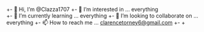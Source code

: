  +- 👋 Hi, I’m @Clazza1707
 +- 👀 I’m interested in ... everything  
+- 🌱 I’m currently learning ... everything 
+- 💞️ I’m looking to collaborate on ... everything
+- 📫 How to reach me ... clarencetorney6@gmail.com 
+-
+<!---
+Clazza1707/
Clazza1707 is a ✨ special ✨ repository because its `README.md` (this file) appears on your GitHub profile.
+You can click the Preview link to take a look at your changes.
+--->
